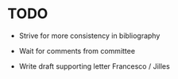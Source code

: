 TODO
====

* Strive for more consistency in bibliography

* Wait for comments from committee

* Write draft supporting letter Francesco / Jilles

